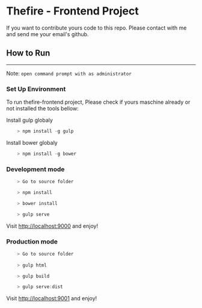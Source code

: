 # Thefire - Frontend Project
If you want to contribute yours code to this repo. Please contact with me and send me your email's github.
## How to Run
***
Note: `open command prompt with as administrator`
### Set Up Environment
To run thefire-frontend project, Please check if yours maschine already or not installed the tools bellow:

Install gulp globaly
```js
    > npm install -g gulp
```
Install bower globaly
```js
    > npm install -g bower
```
### Development mode
```js
    > Go to source folder

    > npm install

    > bower install

    > gulp serve
```
Visit [http://localhost:9000](http://localhost:9000) and enjoy!

### Production mode
```js
    > Go to source folder
	
	> gulp html

    > gulp build

    > gulp serve:dist
```

Visit [http://localhost:9001](http://localhost:9000) and enjoy!
